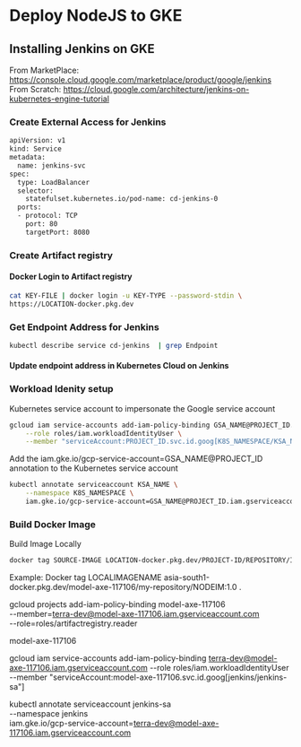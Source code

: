 # Deploy NodeJS to GKE

## Installing Jenkins on GKE
From MarketPlace: https://console.cloud.google.com/marketplace/product/google/jenkins
From Scratch: https://cloud.google.com/architecture/jenkins-on-kubernetes-engine-tutorial

### Create External Access for Jenkins

```bash
apiVersion: v1
kind: Service
metadata:
  name: jenkins-svc
spec:
  type: LoadBalancer
  selector:
    statefulset.kubernetes.io/pod-name: cd-jenkins-0
  ports:
  - protocol: TCP
    port: 80
    targetPort: 8080

```
### Create Artifact registry
#### Docker Login to Artifact registry

```bash
cat KEY-FILE | docker login -u KEY-TYPE --password-stdin \
https://LOCATION-docker.pkg.dev
```
### Get Endpoint Address for Jenkins
```bash
kubectl describe service cd-jenkins  | grep Endpoint 
```
#### Update endpoint address in Kubernetes Cloud on Jenkins

### Workload Idenity setup

Kubernetes service account to impersonate the Google service account 
```bash
gcloud iam service-accounts add-iam-policy-binding GSA_NAME@PROJECT_ID.iam.gserviceaccount.com \
    --role roles/iam.workloadIdentityUser \
    --member "serviceAccount:PROJECT_ID.svc.id.goog[K8S_NAMESPACE/KSA_NAME]"
```

Add the iam.gke.io/gcp-service-account=GSA_NAME@PROJECT_ID annotation to the Kubernetes service account
```bash
kubectl annotate serviceaccount KSA_NAME \
    --namespace K8S_NAMESPACE \
    iam.gke.io/gcp-service-account=GSA_NAME@PROJECT_ID.iam.gserviceaccount.com
```

### Build Docker Image

Build Image Locally

```bash
docker tag SOURCE-IMAGE LOCATION-docker.pkg.dev/PROJECT-ID/REPOSITORY/IMAGE
```

Example:
Docker tag  LOCALIMAGENAME asia-south1-docker.pkg.dev/model-axe-117106/my-repository/NODEIM:1.0 .


gcloud projects add-iam-policy-binding model-axe-117106 \
--member=terra-dev@model-axe-117106.iam.gserviceaccount.com \
--role=roles/artifactregistry.reader



model-axe-117106

gcloud iam service-accounts add-iam-policy-binding terra-dev@model-axe-117106.iam.gserviceaccount.com     --role roles/iam.workloadIdentityUser --member "serviceAccount:model-axe-117106.svc.id.goog[jenkins/jenkins-sa"]


kubectl annotate serviceaccount jenkins-sa \
    --namespace jenkins \
    iam.gke.io/gcp-service-account=terra-dev@model-axe-117106.iam.gserviceaccount.com


